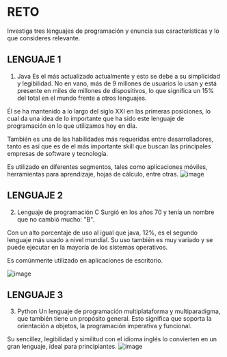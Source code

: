# RETO
Investiga tres lenguajes de programación y enuncia sus características y lo que consideres relevante.

## LENGUAJE 1
1. Java
Es el más actualizado actualmente y esto se debe a su simplicidad y legibilidad. No en vano, más de 9 millones de usuarios lo usan y está presente en miles de millones de dispositivos, lo que significa un 15% del total en el mundo frente a otros lenguajes.

Él se ha mantenido a lo largo del siglo XXI en las primeras posiciones, lo cual da una idea de lo importante que ha sido este lenguaje de programación en lo que utilizamos hoy en día.

También es una de las habilidades más requeridas entre desarrolladores, tanto es así que es de el más importante skill que buscan las principales empresas de software y tecnología.

Es utilizado en diferentes segmentos, tales como aplicaciones móviles, herramientas para aprendizaje, hojas de cálculo, entre otras.
![image](https://user-images.githubusercontent.com/101349711/158039175-5311ea56-4874-4ce5-b142-8d5d077a0866.png)


## LENGUAJE 2
2. Lenguaje de programación C
Surgió en los años 70 y tenía un nombre que no cambió mucho: "B".

Con un alto porcentaje de uso al igual que java, 12%, es el segundo lenguaje más usado a nivel mundial. Su uso también es muy variado y se puede ejecutar en la mayoría de los sistemas operativos.

Es comúnmente utilizado en aplicaciones de escritorio.

![image](https://user-images.githubusercontent.com/101349711/158039202-760329fd-501c-4792-80b3-20c0aee3e2a3.png)


## LENGUAJE 3
3. Python
Un lenguaje de programación multiplataforma y multiparadigma, que también tiene un propósito general. Esto significa que soporta la orientación a objetos, la programación imperativa y funcional.

Su sencillez, legibilidad y similitud con el idioma inglés lo convierten en un gran lenguaje, ideal para principiantes.
![image](https://user-images.githubusercontent.com/101349711/158039218-cc900d3e-f2c5-4e2d-aa4d-5a6ebb4b1fae.png)

